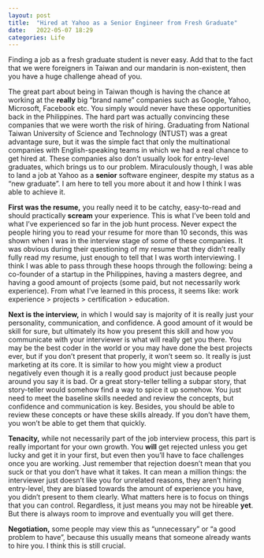 ```yaml
---
layout: post
title:  "Hired at Yahoo as a Senior Engineer from Fresh Graduate"
date:   2022-05-07 18:29
categories: Life
---
```


Finding a job as a fresh graduate student is never easy. Add that to the fact that we were foreigners in Taiwan and our mandarin is non-existent, then you have a huge challenge ahead of you.

The great part about being in Taiwan though is having the chance at working at the **really** big “brand name” companies such as Google, Yahoo, Microsoft, Facebook etc. You simply would never have these opportunities back in the Philippines. The hard part was actually convincing these companies that we were worth the risk of hiring. Graduating from National Taiwan University of Science and Technology (NTUST) was a great advantage sure, but it was the simple fact that only the multinational companies with English-speaking teams in which we had a real chance to get hired at. These companies also don’t usually look for entry-level graduates, which brings us to our problem. Miraculously though, I was able to land a job at Yahoo as a **senior** software engineer, despite my status as a “new graduate”. I am here to tell you more about it and how I think I was able to achieve it.

**First was the resume,** you really need it to be catchy, easy-to-read and should practically **scream** your experience. This is what I’ve been told and what I’ve experienced so far in the job hunt process. Never expect the people hiring you to read your resume for more than 10 seconds, this was shown when I was in the interview stage of some of these companies. It was obvious during their questioning of my resume that they didn’t really fully read my resume, just enough to tell that I was worth interviewing. I think I was able to pass through these hoops through the following: being a co-founder of a startup in the Philippines, having a masters degree, and having a good amount of projects (some paid, but not necessarily work experience). From what I’ve learned in this process, it seems like: work experience > projects > certification > education. 

**Next is the interview,** in which I would say is majority of it is really just your personality, communication, and confidence. A good amount of it would be skill for sure, but ultimately its how you present this skill and how you communicate with your interviewer is what will really get you there. You may be the best coder in the world or you may have done the best projects ever, but if you don’t present that properly, it won’t seem so. It really is just marketing at its core. It is similar to how you might view a product negatively even though it is a really good product just because people around you say it is bad. Or a great story-teller telling a subpar story, that story-teller would somehow find a way to spice it up somehow. You just need to meet the baseline skills needed and review the concepts, but confidence and communication is key. Besides, you should be able to review these concepts or have these skills already. If you don’t have them, you won’t be able to get them that quickly. 

**Tenacity,** while not necessarily part of the job interview process, this part is really important for your own growth. You **will** get rejected unless you get lucky and get it in your first, but even then you’ll have to face challenges once you are working. Just remember that rejection doesn’t mean that you suck or that you don’t have what it takes. It can mean a million things: the interviewer just doesn’t like you for unrelated reasons, they aren’t hiring entry-level, they are biased towards the amount of experience you have, you didn’t present to them clearly. What matters here is to focus on things that you can control. Regardless, it just means you may not be hireable **yet**. But there is always room to improve and eventually you will get there. 

**Negotiation,** some people may view this as “unnecessary” or “a good problem to have”, because this usually means that someone already wants to hire you. I think this is still crucial.